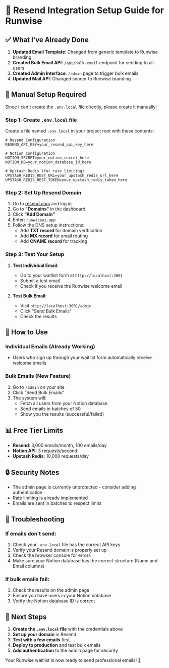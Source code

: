 # 📧 Resend Integration Setup Guide for Runwise

## ✅ What I've Already Done

1. **Updated Email Template**: Changed from generic template to Runwise branding
2. **Created Bulk Email API**: `/api/bulk-email` endpoint for sending to all users
3. **Created Admin Interface**: `/admin` page to trigger bulk emails
4. **Updated Mail API**: Changed sender to Runwise branding

## 🔧 Manual Setup Required

Since I can't create the `.env.local` file directly, please create it manually:

### Step 1: Create `.env.local` file

Create a file named `.env.local` in your project root with these contents:

```env
# Resend Configuration
RESEND_API_KEY=your_resend_api_key_here

# Notion Configuration  
NOTION_SECRET=your_notion_secret_here
NOTION_DB=your_notion_database_id_here

# Upstash Redis (for rate limiting)
UPSTASH_REDIS_REST_URL=your_upstash_redis_url_here
UPSTASH_REDIS_REST_TOKEN=your_upstash_redis_token_here
```

### Step 2: Set Up Resend Domain

1. Go to [resend.com](https://resend.com) and log in
2. Go to **"Domains"** in the dashboard
3. Click **"Add Domain"**
4. Enter: `runwiseai.app`
5. Follow the DNS setup instructions:
   - Add **TXT record** for domain verification
   - Add **MX record** for email routing
   - Add **CNAME record** for tracking

### Step 3: Test Your Setup

1. **Test Individual Email**:
   - Go to your waitlist form at `http://localhost:3001`
   - Submit a test email
   - Check if you receive the Runwise welcome email

2. **Test Bulk Email**:
   - Visit `http://localhost:3001/admin`
   - Click "Send Bulk Emails"
   - Check the results

## 🚀 How to Use

### Individual Emails (Already Working)
- Users who sign up through your waitlist form automatically receive welcome emails

### Bulk Emails (New Feature)
1. Go to `/admin` on your site
2. Click "Send Bulk Emails"
3. The system will:
   - Fetch all users from your Notion database
   - Send emails in batches of 50
   - Show you the results (successful/failed)

## 📊 Free Tier Limits

- **Resend**: 3,000 emails/month, 100 emails/day
- **Notion API**: 3 requests/second
- **Upstash Redis**: 10,000 requests/day

## 🔒 Security Notes

- The admin page is currently unprotected - consider adding authentication
- Rate limiting is already implemented
- Emails are sent in batches to respect limits

## 🐛 Troubleshooting

### If emails don't send:
1. Check your `.env.local` file has the correct API keys
2. Verify your Resend domain is properly set up
3. Check the browser console for errors
4. Make sure your Notion database has the correct structure (Name and Email columns)

### If bulk emails fail:
1. Check the results on the admin page
2. Ensure you have users in your Notion database
3. Verify the Notion database ID is correct

## 🎯 Next Steps

1. **Create the `.env.local` file** with the credentials above
2. **Set up your domain** in Resend
3. **Test with a few emails** first
4. **Deploy to production** and test bulk emails
5. **Add authentication** to the admin page for security

Your Runwise waitlist is now ready to send professional emails! 🚀
